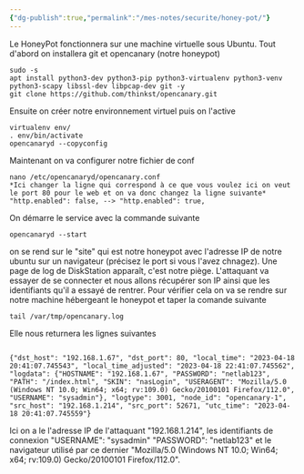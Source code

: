 ```yaml
---
{"dg-publish":true,"permalink":"/mes-notes/securite/honey-pot/"}
---
```


Le HoneyPot fonctionnera sur une machine virtuelle sous Ubuntu.
Tout d'abord on installera git et opencanary (notre honeypot)
```Shell
sudo -s
apt install python3-dev python3-pip python3-virtualenv python3-venv python3-scapy libssl-dev libpcap-dev git -y 
git clone https://github.com/thinkst/opencanary.git
```
Ensuite on créer notre environnement virtuel puis on l'active
```Shell
virtualenv env/
. env/bin/activate
opencanaryd --copyconfig
```
Maintenant on va configurer notre fichier de conf
```Shell
nano /etc/opencanaryd/opencanary.conf
*Ici changer la ligne qui correspond à ce que vous voulez ici on veut le port 80 pour le web et on va donc changez la ligne suivante*
"http.enabled": false, --> "http.enabled": true, 
```
On démarre le service avec la commande suivante 
```Shell
opencanaryd --start
```
on se rend sur le "site" qui est notre honeypot avec l'adresse IP de notre ubuntu sur un navigateur (précisez le port si vous l'avez chnagez). Une page de log de DiskStation apparaît, c'est notre piège.
L'attaquant va essayer de se connecter et nous allons récupérer son IP ainsi que les identifiants qu'il a essayé de rentrer. Pour vérifier cela on va se rendre sur notre machine hébergeant le honeypot et taper la comande suivante 
```Shell
tail /var/tmp/opencanary.log
```
Elle nous returnera les lignes suivantes 
```Shell

{"dst_host": "192.168.1.67", "dst_port": 80, "local_time": "2023-04-18 20:41:07.745543", "local_time_adjusted": "2023-04-18 22:41:07.745562", "logdata": {"HOSTNAME": "192.168.1.67", "PASSWORD": "netlab123", "PATH": "/index.html", "SKIN": "nasLogin", "USERAGENT": "Mozilla/5.0 (Windows NT 10.0; Win64; x64; rv:109.0) Gecko/20100101 Firefox/112.0", "USERNAME": "sysadmin"}, "logtype": 3001, "node_id": "opencanary-1", "src_host": "192.168.1.214", "src_port": 52671, "utc_time": "2023-04-18 20:41:07.745559"}
```
Ici on a le l'adresse IP de l'attaquant "192.168.1.214", les identifiants de connexion "USERNAME": "sysadmin" "PASSWORD": "netlab123" et le navigateur utilisé par ce dernier "Mozilla/5.0 (Windows NT 10.0; Win64; x64; rv:109.0) Gecko/20100101 Firefox/112.0".